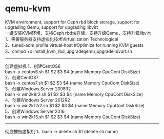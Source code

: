 # qemu-kvm
 KVM environment, support for Ceph rbd block storage, support for upgrading Qemu, support for upgrading libvirt<br />
 一键安装KVM环境，支持Ceph rbd块存储，支持升级Qemu，支持升级libvirt<br />
 1、需要服务器支持虚拟化技术Virtualization Technological<br />
 2、tuned-adm profile virtual-host   #Optimize for running KVM guests<br />
 3、chmod +x install_kvm_rbd_upgradeqemu_upgradelibvurt.sh<br />
 <hr />
 创建虚拟机
 1、创建CentOS6<br />
    bash -x centos6.sh $1 $2 $3 $4    (name Memory CpuCont  DiskSize)<br />
 2、创建CentOS7<br />
    bash -x centos7.sh $1 $2 $3 $4    (name Memory CpuCont  DiskSize)<br />
 3、创建Windows Server 2008R2<br />
    bash -x win2k8r2.sh $1 $2 $3 $4     (name Memory CpuCont  DiskSize)<br />
 4、创建Windows Server 2012R2<br />
    bash -x win2k12r2.sh $1 $2 $3 $4    (name Memory CpuCont  DiskSize)<br />
 5、创建Windows Server 2016<br />
    bash -x win2k16.sh $1 $2 $3 $4      (name Memory CpuCont  DiskSize)<br />
 <hr />
 彻底摧毁虚拟机
1、bash -x delete.sh $1   (delete.sh name)<br />
  
 
 
